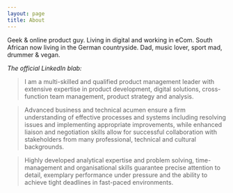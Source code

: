 ```yaml
---
layout: page
title: About
---
```


Geek & online product guy. Living in digital and working in eCom. South African now living in the German countryside. Dad, music lover, sport mad, drummer & vegan.

*The official LinkedIn blab:*

> I am a multi-skilled and qualified product management leader with extensive expertise in product development, digital solutions, cross-function team management, product strategy and analysis.

> Advanced business and technical acumen ensure a firm understanding of effective processes and systems including resolving issues and implementing appropriate improvements, while enhanced liaison and negotiation skills allow for successful collaboration with stakeholders from many professional, technical and cultural backgrounds.

> Highly developed analytical expertise and problem solving, time-management and organisational skills guarantee precise attention to detail, exemplary performance under pressure and the ability to achieve tight deadlines in fast-paced environments.

